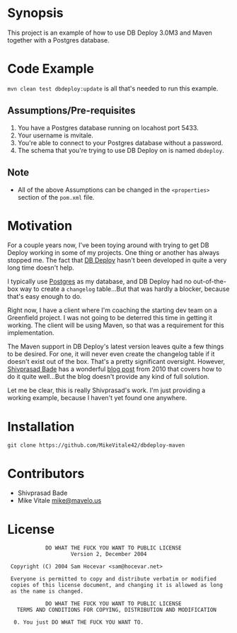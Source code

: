 Synopsis
========

This project is an example of how to use DB Deploy 3.0M3 and Maven together with a Postgres database.

Code Example
============

`mvn clean test dbdeploy:update` is all that's needed to run this example.

Assumptions/Pre-requisites
--------------------------

1. You have a Postgres database running on locahost port 5433.
2. Your username is mvitale.
3. You're able to connect to your Postgres database without a password.
4. The schema that you're trying to use DB Deploy on is named `dbdeploy`.

Note
----

* All of the above Assumptions can be changed in the `<properties>` section of the `pom.xml` file.

Motivation
==========

For a couple years now, I've been toying around with trying to get DB Deploy working in some of my projects.  One thing
or another has always stopped me.  The fact that [DB Deploy](http://www.dbdeploy.com/) hasn't been developed in quite a very long time doesn't
help.

I typically use [Postgres](http://www.postgresql.org/) as my database, and DB Deploy had no out-of-the-box way to create a `changelog` table...But
that was hardly a blocker, because that's easy enough to do.

Right now, I have a client where I'm coaching the starting dev team on a Greenfield project.  I was not going to be
deterred this time in getting it working.  The client will be using Maven, so that was a requirement for this
implementation.

The Maven support in DB Deploy's latest version leaves quite a few things to be desired.  For one, it will never even
create the changelog table if it doesn't exist out of the box.  That's a pretty significant oversight.  However,
[Shivprasad Bade](http://byteco.de/about/) has a wonderful [blog post](http://byteco.de/2010/01/31/maven-dbdeploy-hsqldb-without-ant/) from 2010 that covers how to do it quite well...But the blog doesn't
provide any kind of full solution.

Let me be clear, this is really Shivprasad's work.  I'm just providing a working example, because I haven't yet
found one anywhere.

Installation
============

`git clone https://github.com/MikeVitale42/dbdeploy-maven`

Contributors
============

* Shivprasad Bade
* Mike Vitale mike@mavelo.us

License
=======

```
            DO WHAT THE FUCK YOU WANT TO PUBLIC LICENSE
                    Version 2, December 2004

 Copyright (C) 2004 Sam Hocevar <sam@hocevar.net>

 Everyone is permitted to copy and distribute verbatim or modified
 copies of this license document, and changing it is allowed as long
 as the name is changed.

            DO WHAT THE FUCK YOU WANT TO PUBLIC LICENSE
   TERMS AND CONDITIONS FOR COPYING, DISTRIBUTION AND MODIFICATION

  0. You just DO WHAT THE FUCK YOU WANT TO.
```

